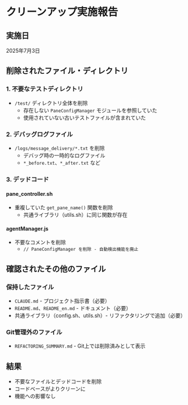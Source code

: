 # クリーンアップ実施報告

## 実施日
2025年7月3日

## 削除されたファイル・ディレクトリ

### 1. 不要なテストディレクトリ
- `/test/` ディレクトリ全体を削除
  - 存在しない `PaneConfigManager` モジュールを参照していた
  - 使用されていない古いテストファイルが含まれていた

### 2. デバッグログファイル
- `/logs/message_delivery/*.txt` を削除
  - デバッグ時の一時的なログファイル
  - `*_before.txt`、`*_after.txt` など

### 3. デッドコード

#### pane_controller.sh
- 重複していた `get_pane_name()` 関数を削除
  - 共通ライブラリ（utils.sh）に同じ関数が存在

#### agentManager.js
- 不要なコメントを削除
  - `// PaneConfigManager を削除 - 自動検出機能を廃止`

## 確認されたその他のファイル

### 保持したファイル
- `CLAUDE.md` - プロジェクト指示書（必要）
- `README.md`、`README_en.md` - ドキュメント（必要）
- 共通ライブラリ（config.sh、utils.sh）- リファクタリングで追加（必要）

### Git管理外のファイル
- `REFACTORING_SUMMARY.md` - Git上では削除済みとして表示

## 結果
- 不要なファイルとデッドコードを削除
- コードベースがよりクリーンに
- 機能への影響なし